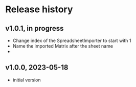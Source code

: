 # Release history

## v1.0.1, in progress
- Change index of the SpreadsheetImporter to start with 1
- Name the imported Matrix after the sheet name
- 
## v1.0.0, 2023-05-18
- initial version